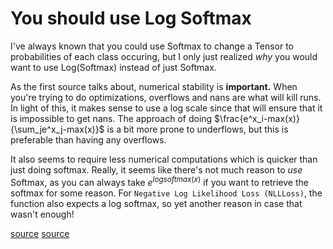 # You should use Log Softmax

I've always known that you could use Softmax to change a Tensor to probabilities of each class occuring, but I only just realized *why* you would want to use Log(Softmax) instead of just Softmax.

As the first source talks about, numerical stability is **important.** When you're trying to do optimizations, overflows and nans are what will kill runs. In light of this, it makes sense to use a log scale since that will ensure that it is impossible to get nans. The approach of doing $\frac{e^x_i-max(x)}{\sum_je^x_j-max(x)}$ is a bit more prone to underflows, but this is preferable than having any overflows.

It also seems to require less numerical computations which is quicker than just doing softmax. Really, it seems like there's not much reason to *use* Softmax, as you can always take $e^{log softmax(x)}$ if you want to retrieve the softmax for some reason. For `Negative Log Likelihood Loss (NLLLoss)`, the function also expects a log softmax, so yet another reason in case that wasn't enough!

[source](https://jaykmody.com/blog/stable-softmax/)
[source](https://pytorch.org/docs/stable/generated/torch.nn.LogSoftmax.html)

